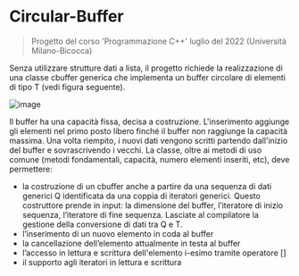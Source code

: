 # Circular-Buffer
> Progetto del corso 'Programmazione C++' luglio del 2022 (Università Milano-Bicocca)

Senza utilizzare strutture dati a lista, il progetto richiede la realizzazione di una
classe cbuffer generica che implementa un buffer circolare di elementi di tipo
T (vedi figura seguente).

![image](https://user-images.githubusercontent.com/101665044/190851377-97295176-66f1-4a23-b51f-42cd641f03c1.png)

Il buffer ha una capacità fissa, decisa a costruzione. L'inserimento aggiunge gli
elementi nel primo posto libero finché il buffer non raggiunge la capacità
massima. Una volta riempito, i nuovi dati vengono scritti partendo dall'inizio
del buffer e sovrascrivendo i vecchi.
La classe, oltre ai metodi di uso comune (metodi fondamentali, capacità,
numero elementi inseriti, etc), deve permettere:
- la costruzione di un cbuffer anche a partire da una sequenza di dati
generici Q identificata da una coppia di iteratori generici. Questo
costruttore prende in input: la dimensione del buffer, l’iteratore di inizio
sequenza, l’iteratore di fine sequenza. Lasciate al compilatore la gestione
della conversione di dati tra Q e T.
- l’inserimento di un nuovo elemento in coda al buffer
- la cancellazione dell’elemento attualmente in testa al buffer
- l’accesso in lettura e scrittura dell'elemento i-esimo tramite operatore []
- il supporto agli iteratori in lettura e scrittura
